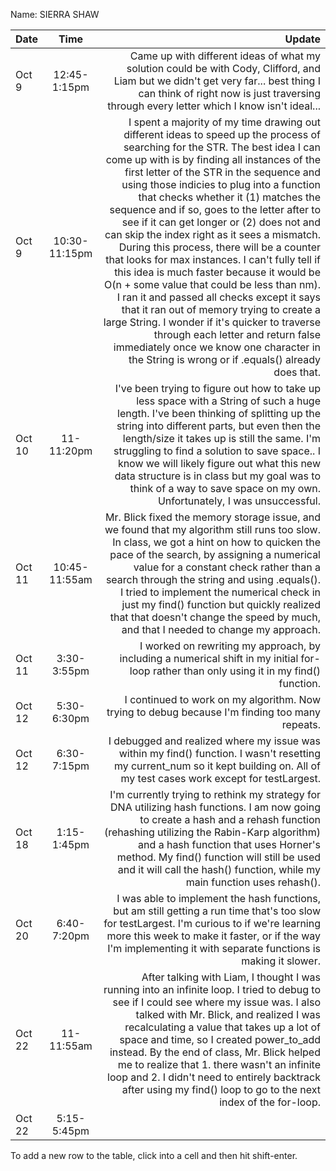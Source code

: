 Name: SIERRA SHAW

| Date   |     Time      |                                                                                                                                                                                                                                                                                                                                                                                                                                                                                                                                                                                                                                                                                                                                                                                                                                                                                                                                       Update |
|:-------|:-------------:|---------------------------------------------------------------------------------------------------------------------------------------------------------------------------------------------------------------------------------------------------------------------------------------------------------------------------------------------------------------------------------------------------------------------------------------------------------------------------------------------------------------------------------------------------------------------------------------------------------------------------------------------------------------------------------------------------------------------------------------------------------------------------------------------------------------------------------------------------------------------------------------------------------------------------------------------:|
| Oct 9  | 12:45-1:15pm  |                                                                                                                                                                                                                                                                                                                                                                                                                                                                                                                                                                                                                                                                                                                Came up with different ideas of what my solution could be with Cody, Clifford, and Liam but we didn't get very far... best thing I can think of right now is just traversing through every letter which I know isn't ideal... |
| Oct 9  | 10:30-11:15pm | I spent a majority of my time drawing out different ideas to speed up the process of searching for the STR. The best idea I can come up with is by finding all instances of the first letter of the STR in the sequence and using those indicies to plug into a function that checks whether it (1) matches the sequence and if so, goes to the letter after to see if it can get longer or (2) does not and can skip the index right as it sees a mismatch. During this process, there will be a counter that looks for max instances. I can't fully tell if this idea is much faster because it would be O(n + some value that could be less than nm). I ran it and passed all checks except it says that it ran out of memory trying to create a large String. I wonder if it's quicker to traverse through each letter and return false immediately once we know one character in the String is wrong or if .equals() already does that. |
| Oct 10 |  11-11:20pm   |                                                                                                                                                                                                                                                                                                                                                                                                                                                                                     I've been trying to figure out how to take up less space with a String of such a huge length. I've been thinking of splitting up the string into different parts, but even then the length/size it takes up is still the same. I'm struggling to find a solution to save space.. I know we will likely figure out what this new data structure is in class but my goal was to think of a way to save space on my own. Unfortunately, I was unsuccessful. |
| Oct 11 | 10:45-11:55am |                                                                                                                                                                                                                                                                                                                                                                                                                                                                               Mr. Blick fixed the memory storage issue, and we found that my algorithm still runs too slow. In class, we got a hint on how to quicken the pace of the search, by assigning a numerical value for a constant check rather than a search through the string and using .equals(). I tried to implement the numerical check in just my find() function but quickly realized that that doesn't change the speed by much, and that I needed to change my approach. |
| Oct 11 |  3:30-3:55pm  |                                                                                                                                                                                                                                                                                                                                                                                                                                                                                                                                                                                                                                                                                                                                                                                                    I worked on rewriting my approach, by including a numerical shift in my initial for-loop rather than only using it in my find() function. |
| Oct 12 |  5:30-6:30pm  |                                                                                                                                                                                                                                                                                                                                                                                                                                                                                                                                                                                                                                                                                                                                                                                                                                               I continued to work on my algorithm. Now trying to debug because I'm finding too many repeats. |
| Oct 12 |  6:30-7:15pm  |                                                                                                                                                                                                                                                                                                                                                                                                                                                                                                                                                                                                                                                                                                                                                            I debugged and realized where my issue was within my find() function. I wasn't resetting my current_num so it kept building on. All of my test cases work except for testLargest. |
| Oct 18 |  1:15-1:45pm  |                                                                                                                                                                                                                                                                                                                                                                                                                                                                                                                                                                                          I'm currently trying to rethink my strategy for DNA utilizing hash functions. I am now going to create a hash and a rehash function (rehashing utilizing the Rabin-Karp algorithm) and a hash function that uses Horner's method. My find() function will still be used and it will call the hash() function, while my main function uses rehash(). |
| Oct 20 |  6:40-7:20pm  |                                                                                                                                                                                                                                                                                                                                                                                                                                                                                                                                                                                                                                                                               I was able to implement the hash functions, but am still getting a run time that's too slow for testLargest. I'm curious to if we're learning more this week to make it faster, or if the way I'm implementing it with separate functions is making it slower. |
| Oct 22 |  11-11:55am   |                                                                                                                                                                                                                                                                                                                                                                                                                                                 After talking with Liam, I thought I was running into an infinite loop. I tried to debug to see if I could see where my issue was. I also talked with Mr. Blick, and realized I was recalculating a value that takes up a lot of space and time, so I created power_to_add instead. By the end of class, Mr. Blick helped me to realize that 1. there wasn't an infinite loop and 2. I didn't need to entirely backtrack after using my find() loop to go to the next index of the for-loop. |
| Oct 22 |  5:15-5:45pm  |                                                                                                                                                                                                                                                                                                                                                                                                                                                                                                                                                                                                                                                                                                                                                                                                                                                                                                                                              |


To add a new row to the table, click into a cell and then hit shift-enter.